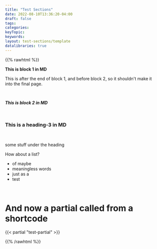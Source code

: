 ```yaml
---
title: "Test Sections"
date: 2022-08-10T13:36:20-04:00
draft: false
tags: 
categories: 
keyTopic: 
keywords: 
layout: test-sections/template
datalibraries: true
---
```


<!-- rawhtml with % parses markdown -->
{{% rawhtml %}}


<!-- we can wrap our content with blocks using named divs -->
<div id="block1">

**This is block 1 in MD**

</div> <!-- id="block1" -->

This is after the end of block 1, and before block 2, so it shouldn't make it into the final page.

<br>

<div id="block2">

***This is block 2 in MD***

<br>

### This is a heading-3 in MD

<br>

some stuff under the heading
<br>

How about a list?
 - of maybe
 - meaningless words
 - just as a
 - test

<br>

# And now a partial called from a shortcode 


{{< partial "test-partial" >}}

</div> <!-- id="block2" -->

{{% /rawhtml %}}
